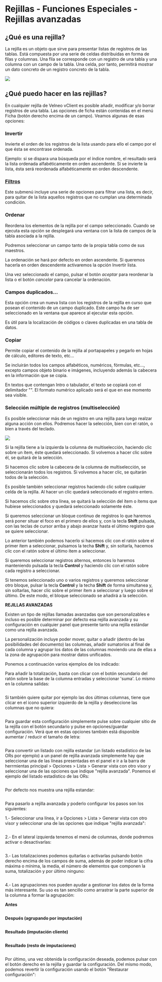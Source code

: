 # Rejillas - Funciones Especiales - Rejillas avanzadas

## ¿Qué es una rejilla?

La rejilla es un objeto que sirve para presentar listas de registros de las tablas. Está compuesta por una serie de celdas distribuidas en forma de filas y columnas. Una fila se corresponde con un registro de una tabla y una columna con un campo de la tabla. Una celda, por tanto, permitirá mostrar un dato concreto de un registro concreto de la tabla.

![](<../.gitbook/assets/image (310).png>)

## ¿Qué puedo hacer en las rejillas?

En cualquier rejilla de Velneo vClient es posible añadir, modificar y/o borrar registros de una tabla. Las opciones de ficha están contenidas en el menú Ficha (botón derecho encima de un campo). Veamos algunas de esas opciones:

### Invertir <a href="#seleccion-multiple-de-registros-multiseleccion" id="seleccion-multiple-de-registros-multiseleccion"></a>

Invierte el orden de los registros de la lista usando para ello el campo por el que ésta se encontrase ordenada.

Ejemplo: si se dispara una búsqueda por el índice nombre, el resultado será la lista ordenada alfabéticamente en orden ascendente. Si se invierte la lista, ésta será reordenada alfabéticamente en orden descendente.

### [Filtros](../tutoriales/uso-de-los-nuevos-filtros-rapidos/) <a href="#seleccion-multiple-de-registros-multiseleccion" id="seleccion-multiple-de-registros-multiseleccion"></a>

Este submenú incluye una serie de opciones para filtrar una lista, es decir, para quitar de la lista aquellos registros que no cumplan una determinada condición.

### Ordenar <a href="#seleccion-multiple-de-registros-multiseleccion" id="seleccion-multiple-de-registros-multiseleccion"></a>

Reordena los elementos de la rejilla por el campo seleccionado. Cuando se ejecuta esta opción se desplegará una ventana con la lista de campos de la tabla asociada a la rejilla.

Podremos seleccionar un campo tanto de la propia tabla como de sus maestros.

La ordenación se hará por defecto en orden ascendente. Si queremos hacerla en orden descendente activaremos la opción Invertir lista.

Una vez seleccionado el campo, pulsar el botón _aceptar_ para reordenar la lista o el botón _cancelar_ para cancelar la ordenación.

### Campos duplicados... <a href="#seleccion-multiple-de-registros-multiseleccion" id="seleccion-multiple-de-registros-multiseleccion"></a>

Esta opción crea un nueva lista con los registros de la rejilla en curso que posean el contenido de un campo duplicado. Este campo ha de ser seleccionado en la ventana que aparece al ejecutar esta opción.

Es útil para la localización de códigos o claves duplicadas en una tabla de datos.

### Copiar <a href="#seleccion-multiple-de-registros-multiseleccion" id="seleccion-multiple-de-registros-multiseleccion"></a>

Permite copiar el contenido de la rejilla al portapapeles y pegarlo en hojas de cálculo, editores de texto, etc...

Se incluirán todos los campos alfabéticos, numéricos, fórmulas, etc..., excepto campos objeto binario e imágenes, incluyendo además la cabecera en la información que se copia.

En textos que contengan Intro o tabulador, el texto se copiará con el delimitador "". El formato numérico aplicado será el que en ese momento sea visible.

### Selección múltiple de registros (multiselección) <a href="#seleccion-multiple-de-registros-multiseleccion" id="seleccion-multiple-de-registros-multiseleccion"></a>

Es posible seleccionar más de un registro en una rejilla para luego realzar alguna acción con ellos. Podremos hacer la selección, bien con el ratón, o bien a través del teclado.

![](<../.gitbook/assets/image (311).png>)

Si la rejilla tiene a la izquierda la columna de multiselección, haciendo clic sobre un ítem, éste quedará seleccionado. Si volvemos a hacer clic sobre él, se quitará de la selección.

Si hacemos clic sobre la cabecera de la columna de multiselección, se seleccionarán todos los registros. Si volvemos a hacer clic, se quitarán todos de la selección.

Es posible también seleccionar registros haciendo clic sobre cualquier celda de la rejilla. Al hacer un clic quedará seleccionado el registro entero.

Si hacemos clic sobre otra línea, se quitará la selección del ítem o ítems que hubiese seleccionados y quedará seleccionado solamente éste.

Si queremos seleccionar un bloque continuo de registros lo que haremos será poner situar el foco en el primero de ellos y, con la tecla **Shift** pulsada, con las teclas de cursor arriba y abajo avanzar hasta el último registro que se quiere seleccionar.

Lo anterior también podemos hacerlo si hacemos clic con el ratón sobre el primer ítem a seleccionar, pulsamos la techa **Shift** y, sin soltarla, hacemos clic con el ratón sobre el último ítem a seleccionar.

Si queremos seleccionar registros alternos, entonces lo haremos manteniendo pulsada la tecla **Control** y haciendo clic con el ratón sobre cada registro a seleccionar.

Si tenemos seleccionado uno o varios registros y queremos seleccionar otro bloque, pulsar la tecla **Control** y la techa **Shift** de forma simultanea y, sin soltarlas, hacer clic sobre el primer ítem a seleccionar y luego sobre el último. De este modo, el bloque seleccionado se añadirá a la selección.

**REJILLAS AVANZADAS**

Existen un tipo de rejillas llamadas avanzadas que son personalizables e incluso es posible determinar por defecto esa rejilla avanzada y su configuración en cualquier panel que presente tanto una rejilla estándar como una rejilla avanzada.

La personalización incluye poder mover, quitar o añadir (dentro de las posibilidades del documento) las columnas, añadir sumatorios al final de cada columna y agrupar los datos de las columnas moviendo una de ellas a la zona de agrupación para mostrar datos unificados.

Ponemos a continuación varios ejemplos de los indicado:

Para añadir la totalización, basta con clicar con el botón secundario del ratón sobre la base de la columna entradas y seleccionar 'suma'. Lo mismo en la columna salidas:

<figure><img src="../.gitbook/assets/imagen (7) (2).png" alt=""><figcaption></figcaption></figure>

Si también quiere quitar por ejemplo las dos últimas columnas, tiene que clicar en el icono superior izquierdo de la rejilla y deseleccione las columnas que no quiera:

<figure><img src="../.gitbook/assets/imagen (123).png" alt=""><figcaption></figcaption></figure>

Para guardar esta configuración simplemente pulse sobre cualquier sitio de la rejilla con el botón secundario y pulse en opciones/guardar configuración. Verá que en estas opciones también está disponible aumentar / reducir el tamaño de letra:

<figure><img src="../.gitbook/assets/imagen (2) (2) (2).png" alt=""><figcaption></figcaption></figure>

Para convertir un listado con rejilla estandar (un listado estadístico de las ORs por ejemplo) a un panel de rejilla avanzada simplemente hay que seleccionar una de las líneas presentadas en el panel e ir a la barra de herrmientas principal > Opciones > Lista > Generar vista con otro visor y seleccionar una de las opciones que indique "rejilla avanzada". Ponemos el ejemplo del listado estadístico de las ORs:

<figure><img src="../.gitbook/assets/imagen (1) (1) (1).png" alt=""><figcaption></figcaption></figure>

Por defecto nos muestra una rejilla estandar:

<figure><img src="../.gitbook/assets/imagen (6) (1) (1).png" alt=""><figcaption></figcaption></figure>

Para pasarlo a rejilla avanzada y poderlo configurar los pasos son los siguientes:

1.- Seleccionar una línea, ir a Opciones > Lista > Generar vista con otro visor y seleccionar una de las opciones que indique "rejilla avanzada":

<figure><img src="../.gitbook/assets/imagen (108) (3).png" alt=""><figcaption></figcaption></figure>

2.- En el lateral izquierda tenemos el menú de columnas, donde podremos activar o desactivarlas:

<figure><img src="../.gitbook/assets/imagen (116).png" alt=""><figcaption></figcaption></figure>

3.- Las totalizaciones podemos quitarlas o activarlas pulsando botón derecho encima de los campos de suma, además de poder indicar la cifra máxima o mínima, la media, el número de elementos que componen la suma, totalización y por último ninguno:

<figure><img src="../.gitbook/assets/imagen (107) (3).png" alt=""><figcaption></figcaption></figure>

4.- Las agrupaciones nos pueden ayudar a gestionar los datos de la forma más interesante. Su uso es tan sencillo como arrastrar la parte superior de la columna a formar la agrupación:

**Antes**

<figure><img src="../.gitbook/assets/imagen (122).png" alt=""><figcaption></figcaption></figure>

**Después (agrupando por imputación)**

<figure><img src="../.gitbook/assets/imagen (121).png" alt=""><figcaption></figcaption></figure>

**Resultado (imputación cliente)**

<figure><img src="../.gitbook/assets/imagen (117) (3).png" alt=""><figcaption></figcaption></figure>

**Resultado (resto de imputaciones)**

<figure><img src="../.gitbook/assets/imagen (15).png" alt=""><figcaption></figcaption></figure>

Por último, una vez obtenida la configuración deseada, podemos pulsar con el botón derecho en la rejilla y guardar la configuración. Del mismo modo, podemos revertir la configuración usando el botón "Restaurar configuración":

<figure><img src="../.gitbook/assets/imagen (9).png" alt=""><figcaption></figcaption></figure>
